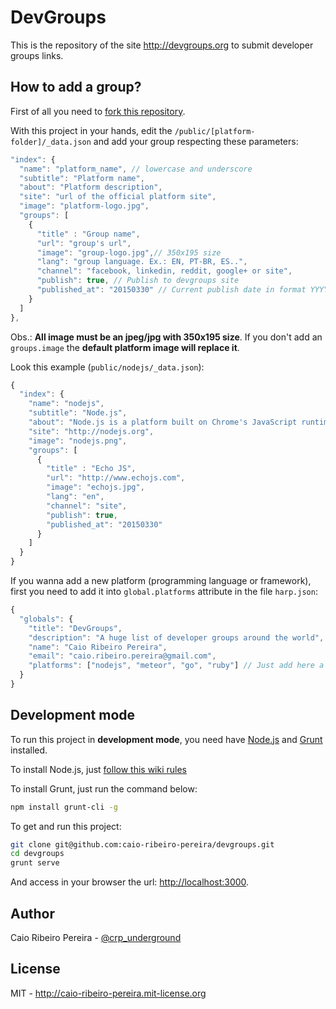 # DevGroups

This is the repository of the site http://devgroups.org to submit developer groups links.

## How to add a group?

First of all you need to [fork this repository](https://github.com/caio-ribeiro-pereira/devgroups/fork). 

With this project in your hands, edit the `/public/[platform-folder]/_data.json` and add your group respecting these parameters: 

``` javascript
"index": {
  "name": "platform_name", // lowercase and underscore
  "subtitle": "Platform name",
  "about": "Platform description",
  "site": "url of the official platform site", 
  "image": "platform-logo.jpg",
  "groups": [
    {
      "title" : "Group name", 
      "url": "group's url",
      "image": "group-logo.jpg",// 350x195 size
      "lang": "group language. Ex.: EN, PT-BR, ES..",
      "channel": "facebook, linkedin, reddit, google+ or site",
      "publish": true, // Publish to devgroups site
      "published_at": "20150330" // Current publish date in format YYYYMMDD
    }
  ]
},
```

Obs.: **All image must be an jpeg/jpg with 350x195 size**. If you don't add an `groups.image` the **default platform image will replace it**.

Look this example (`public/nodejs/_data.json`):

``` javascript
{
  "index": {
    "name": "nodejs",
    "subtitle": "Node.js",
    "about": "Node.js is a platform built on Chrome's JavaScript runtime for easily building fast, scalable network applications. Node.js uses an event-driven, non-blocking I/O model that makes it lightweight and efficient, perfect for data-intensive real-time applications that run across distributed devices.",
    "site": "http://nodejs.org",
    "image": "nodejs.png",
    "groups": [
      {
        "title" : "Echo JS",
        "url": "http://www.echojs.com",
        "image": "echojs.jpg",
        "lang": "en",
        "channel": "site",
        "publish": true,
        "published_at": "20150330"
      }
    ]
  }
}
```

If you wanna add a new platform (programming language or framework), first you need to add it into `global.platforms` attribute in the file `harp.json`:

``` javascript
{
  "globals": {
    "title": "DevGroups",
    "description": "A huge list of developer groups around the world",
    "name": "Caio Ribeiro Pereira",
    "email": "caio.ribeiro.pereira@gmail.com",
    "platforms": ["nodejs", "meteor", "go", "ruby"] // Just add here a new platform
  }
}
```

## Development mode

To run this project in **development mode**, you need have [Node.js](http://nodejs.org) and [Grunt](http://gruntjs.com) installed. 

To install Node.js, just [follow this wiki rules](http://nodejs.org/download) 

To install Grunt, just run the command below: 

``` bash
npm install grunt-cli -g
```

To get and run this project: 

``` bash
git clone git@github.com:caio-ribeiro-pereira/devgroups.git
cd devgroups
grunt serve
```

And access in your browser the url: [http://localhost:3000](http://localhost:3000).

## Author

Caio Ribeiro Pereira - [@crp_underground](http://twitter.com/crp_underground)

## License

MIT - http://caio-ribeiro-pereira.mit-license.org

